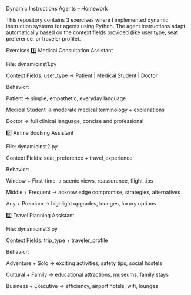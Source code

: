  Dynamic Instructions Agents – Homework

This repository contains 3 exercises where I implemented dynamic instruction systems for agents using Python.
The agent instructions adapt automatically based on the context fields provided (like user type, seat preference, or traveler profile).

 Exercises
1️⃣ Medical Consultation Assistant 

File: dynamicinst1.py

Context Fields: user_type → Patient | Medical Student | Doctor

Behavior:

Patient → simple, empathetic, everyday language

Medical Student → moderate medical terminology + explanations

Doctor → full clinical language, concise and professional

2️⃣ Airline Booking Assistant 

File: dynamicinst2.py

Context Fields: seat_preference + travel_experience

Behavior:

Window + First-time → scenic views, reassurance, flight tips

Middle + Frequent → acknowledge compromise, strategies, alternatives

Any + Premium → highlight upgrades, lounges, luxury options

3️⃣ Travel Planning Assistant 

File: dynamicinst3.py

Context Fields: trip_type + traveler_profile

Behavior:

Adventure + Solo → exciting activities, safety tips, social hostels

Cultural + Family → educational attractions, museums, family stays

Business + Executive → efficiency, airport hotels, wifi, lounges
